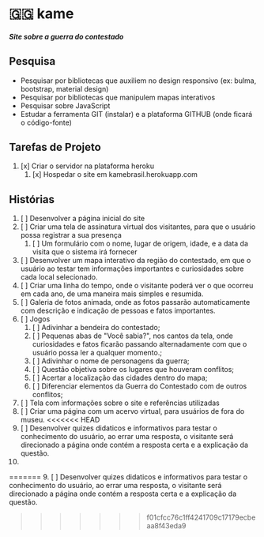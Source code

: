 # 🇬🇬  kame
##### Site sobre a guerra do contestado

## Pesquisa
+ Pesquisar por bibliotecas que auxiliem no design responsivo (ex: bulma, bootstrap, material design)
+ Pesquisar por bibliotecas que manipulem mapas interativos
+ Pesquisar sobre JavaScript
+ Estudar a ferramenta GIT (instalar) e a plataforma GITHUB (onde ficará o código-fonte)


## Tarefas de Projeto

1. [x] Criar o servidor na plataforma heroku
   1. [x] Hospedar o site em kamebrasil.herokuapp.com

## Histórias

1. [ ] Desenvolver a página inicial do site
2. [ ] Criar uma tela de assinatura virtual dos visitantes, para que o usuário possa registrar a sua presença
   1. [ ] Um formulário com o nome, lugar de origem, idade, e a data da visita que o sistema irá fornecer
3. [ ] Desenvolver um mapa interativo da região do contestado, em que o usuário ao testar tem informações importantes e curiosidades sobre cada local selecionado. 
4. [ ] Criar uma linha do tempo, onde o visitante poderá ver o que ocorreu em cada ano, de uma maneira mais simples e resumida.
5. [ ] Galeria de fotos animada, onde as fotos passarão automaticamente com descrição e indicação de pessoas e fatos importantes.
6. [ ] Jogos 
   1. [ ] Adivinhar a bendeira do contestado;
   2. [ ] Pequenas abas de "Você sabia?", nos cantos da tela, onde curiosidades e fatos ficarão passando alternadamente com que o usuário possa ler a qualquer momento.;
   3. [ ] Adivinhar o nome de personagens da guerra;
   4. [ ] Questão objetiva sobre os lugares que houveram conflitos;
   5. [ ] Acertar a localização das cidades dentro do mapa;
   6. [ ] Diferenciar elementos da Guerra do Contestado com de outros conflitos;
7. [ ] Tela com informações sobre o site e referências utilizadas
8. [ ] Criar uma página com um acervo virtual, para usuários de fora do museu.
<<<<<<< HEAD
9. [ ] Desenvolver quizes didaticos e informativos para testar o conhecimento do usuário, ao errar uma resposta, o visitante será direcionado a página onde contém a resposta certa e a explicação da questão.
10. 
=======
9. [ ] Desenvolver quizes didaticos e informativos para testar o conhecimento do usuário, ao errar uma resposta, o visitante será direcionado a página onde contém a resposta certa e a explicação da questão.
>>>>>>> f01cfcc76c1ff4241709c17179ecbeaa8f43eda9
